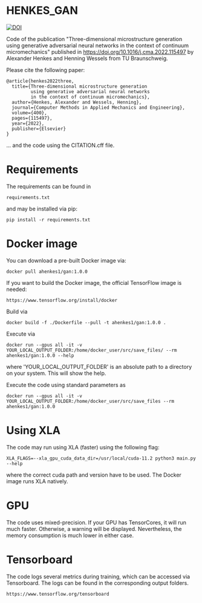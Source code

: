 # HENKES_GAN

[![DOI](https://zenodo.org/badge/DOI/10.5281/zenodo.6924532.svg)](https://doi.org/10.5281/zenodo.6924532)

Code of the publication "Three-dimensional microstructure generation using 
generative adversarial neural networks in the context of continuum 
micromechanics" published in 
https://doi.org/10.1016/j.cma.2022.115497 by 
Alexander Henkes and Henning Wessels from TU Braunschweig.

Please cite the following paper:

    @article{henkes2022three,
      title={Three-dimensional microstructure generation 
             using generative adversarial neural networks 
             in the context of continuum micromechanics},
      author={Henkes, Alexander and Wessels, Henning},
      journal={Computer Methods in Applied Mechanics and Engineering},
      volume={400},
      pages={115497},
      year={2022},
      publisher={Elsevier}
    }

... and the code using the CITATION.cff file.

# Requirements
The requirements can be found in
    
    requirements.txt

and may be installed via pip:

    pip install -r requirements.txt

# Docker image
You can download a pre-built Docker image via:

    docker pull ahenkes1/gan:1.0.0

If you want to build the Docker image, the official TensorFlow image is needed:

    https://www.tensorflow.org/install/docker

Build via

    docker build -f ./Dockerfile --pull -t ahenkes1/gan:1.0.0 .

Execute via

    docker run --gpus all -it -v YOUR_LOCAL_OUTPUT_FOLDER:/home/docker_user/src/save_files/ --rm ahenkes1/gan:1.0.0 --help

where 'YOUR_LOCAL_OUTPUT_FOLDER' is an absolute path to a directory on your 
system. This will show the help.

Execute the code using standard parameters as

    docker run --gpus all -it -v YOUR_LOCAL_OUTPUT_FOLDER:/home/docker_user/src/save_files --rm ahenkes1/gan:1.0.0 

# Using XLA
The code may run using XLA (faster) using the following flag:

    XLA_FLAGS=--xla_gpu_cuda_data_dir=/usr/local/cuda-11.2 python3 main.py --help

where the correct cuda path and version have to be used.
The Docker image runs XLA natively.

# GPU
The code uses mixed-precision. If your GPU has TensorCores, it will run much 
faster. Otherwise, a warning will be displayed. Nevertheless, the memory 
consumption is much lower in either case.

# Tensorboard
The code logs several metrics during training, which can be accessed via 
Tensorboard. The logs can be found in the corresponding output folders.
    
    https://www.tensorflow.org/tensorboard
